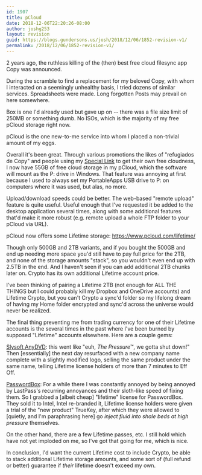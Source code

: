 ```yaml
---
id: 1907
title: pCloud
date: 2018-12-06T22:20:26-08:00
author: joshg253
layout: revision
guid: https://blogs.gundersons.us/josh/2018/12/06/1852-revision-v1/
permalink: /2018/12/06/1852-revision-v1/
---
```

2 years ago, the ruthless killing of the (then) best free cloud filesync app Copy was announced.

During the scramble to find a replacement for my beloved Copy, with whom I interacted on a seemingly unhealthy basis, I tried dozens of similar services. Spreadsheets were made. Long forgotten Posts may prevail on here somewhere.

Box is one I'd already used but gave up on -- there was a file size limit of 250MB or something dumb. No ISOs, which is the majority of my free pCloud storage right now.

pCloud is the one new-to-me service into whom I placed a non-trivial amount of my eggs.

Overall it's been great. Through various promotions the likes of "refugiados de Copy" and people using my <a href="https://my.pcloud.com/#page=register&amp;invite=WPhbZOszlak">Special Link</a> to get their own free cloudness, I now have 55GB of free cloud storage in my pCloud, which the software will mount as the P: drive in Windows. That feature was annoying at first because I used to always set my PortableApps USB drive to P: on computers where it was used, but alas, no more.

Upload/download speeds could be better. The web-based "remote upload" feature is quite useful. Useful enough that I've requested it be added to the desktop application several times, along with some additional features that'd make it more robust (e.g. remote upload a whole FTP folder to your pCloud via URL).

pCloud now offers some Lifetime storage: <a href="https://www.pcloud.com/lifetime/">https://www.pcloud.com/lifetime/</a>

Though only 500GB and 2TB variants, and if you bought the 500GB and end up needing more space you'd still have to pay full price for the 2TB, and none of the storage amounts "stack", so you wouldn't even end up with 2.5TB in the end. And I haven't seen if you can add additional 2TB chunks later on. Crypto has its own additional Lifetime account price.

I've been thinking of pairing a Lifetime 2TB (not enough for ALL THE THINGS but I could probably kill my Dropbox and OneDrive accounts) and Lifetime Crypto, but you can't Crypto a sync'd folder so my lifelong dream of having my Home folder encrypted and sync'd across the universe would never be realized.

The final thing preventing me from trading currency for one of their Lifetime accounts is the several times in the past where I've been burned by supposed "Lifetime" accounts elsewhere. Here are a couple gems:

<span style="text-decoration: underline;">Slysoft AnyDVD</span>: this went like "euh, <em>The Pressure</em>™, we gotta shut down!" Then [essentially] the next day resurfaced with a new company name complete with a slightly modified logo, selling the same product under the same name, telling Lifetime license holders of more than 7 minutes to Eff Off.

<span style="text-decoration: underline;">PasswordBox</span>: For a while there I was constantly annoyed by being annoyed by LastPass's recurring annoyances and their sloth-like speed of fixing them. So I grabbed a [albeit cheap] "lifetime" license for PasswordBox. They sold it to Intel, Intel re-branded it, Lifetime license holders were given a trial of the "new product" TrueKey, after which they were allowed to [quietly, and I'm paraphrasing here] go <em>inject fluid into shale beds at high pressure</em> themselves.

On the other hand, there are a few Lifetime passes, etc. I still hold which have not yet imploded on me, so I've got that going for me, which is nice.

In conclusion, I'd want the current Lifetime cost to include Crypto, be able to stack additional Lifetime storage amounts, and some sort of (full refund or better) guarantee if <em>their</em> lifetime doesn't exceed my own.